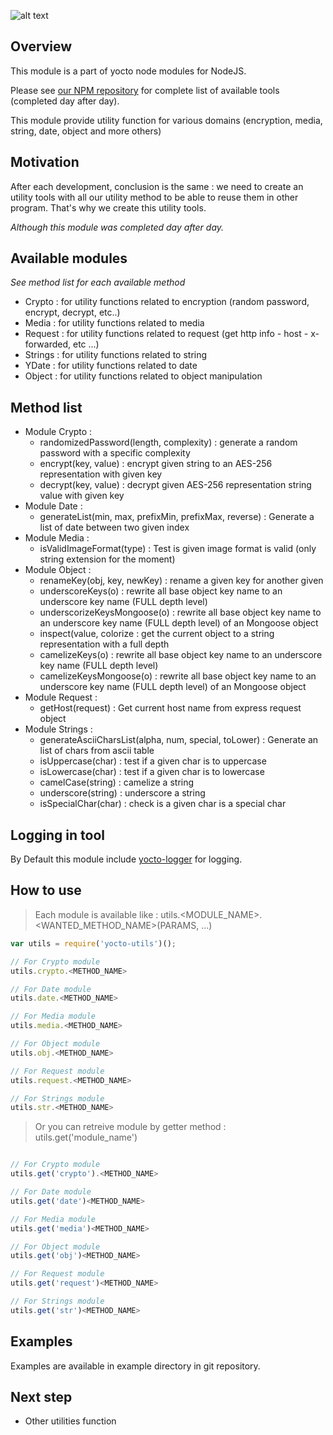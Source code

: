 ![alt text](https://david-dm.org/yoctore/yocto-utils.svg "Dependencies Status")

## Overview

This module is a part of yocto node modules for NodeJS.

Please see [our NPM repository](https://www.npmjs.com/~yocto) for complete list of available tools (completed day after day).

This module provide utility function for various domains (encryption, media, string, date, object and more others)

## Motivation

After each development, conclusion is the same : we need to create an utility tools with all our utility method to be able to reuse them in other program. That's why we create this utility tools.

*Although this module was completed day after day.*

## Available modules

*See method list for each available method*

- Crypto : for utility functions related to encryption (random password, encrypt, decrypt, etc..)
- Media : for utility functions related to media
- Request : for utility functions related to request (get http info - host - x-forwarded, etc ...)
- Strings : for utility functions related to string
- YDate : for utility functions related to date
- Object : for utility functions related to object manipulation

## Method list

- Module Crypto :
  - randomizedPassword(length, complexity) : generate a random password with a specific complexity
  - encrypt(key, value) : encrypt given string to an AES-256 representation with given key
  - decrypt(key, value) : decrypt given AES-256 representation string value with given key
- Module Date :
  - generateList(min, max, prefixMin, prefixMax, reverse) : Generate a list of date between two given index
- Module Media :
  - isValidImageFormat(type) : Test is given image format is valid (only string extension for the moment)
- Module Object :
  - renameKey(obj, key, newKey) : rename a given key for another given
  - underscoreKeys(o) : rewrite all base object key name to an underscore key name (FULL depth level)
  - underscorizeKeysMongoose(o) : rewrite all base object key name to an underscore key name (FULL depth level) of an Mongoose object
  - inspect(value, colorize : get the current object to a string representation with a full depth
  - camelizeKeys(o) : rewrite all base object key name to an underscore key name (FULL depth level)
  - camelizeKeysMongoose(o) : rewrite all base object key name to an underscore key name (FULL depth level) of an Mongoose object
- Module Request :
  - getHost(request) : Get current host name from express request object
- Module Strings :
  - generateAsciiCharsList(alpha, num, special, toLower) : Generate an list of chars from ascii table
  - isUppercase(char) : test if a given char is to uppercase
  - isLowercase(char) : test if a given char is to lowercase
  - camelCase(string) : camelize a string
  - underscore(string) : underscore a string
  - isSpecialChar(char) : check is a given char is a special char

## Logging in tool

By Default this module include [yocto-logger](https://www.npmjs.com/package/yocto-logger) for logging.

## How to use

> Each module is available like : utils.<MODULE_NAME>.<WANTED_METHOD_NAME>(PARAMS, ...)

```javascript
var utils = require('yocto-utils')();

// For Crypto module
utils.crypto.<METHOD_NAME>

// For Date module
utils.date.<METHOD_NAME>

// For Media module
utils.media.<METHOD_NAME>

// For Object module
utils.obj.<METHOD_NAME>

// For Request module
utils.request.<METHOD_NAME>

// For Strings module
utils.str.<METHOD_NAME>
```

> Or you can retreive module by getter method : utils.get('module_name')

```javascript

// For Crypto module
utils.get('crypto').<METHOD_NAME>

// For Date module
utils.get('date')<METHOD_NAME>

// For Media module
utils.get('media')<METHOD_NAME>

// For Object module
utils.get('obj')<METHOD_NAME>

// For Request module
utils.get('request')<METHOD_NAME>

// For Strings module
utils.get('str')<METHOD_NAME>
```

## Examples

Examples are available in example directory in git repository.

## Next step

- Other utilities function
